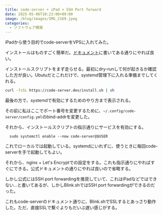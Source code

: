 ```yaml
---
title: code-server + iPad + SSH Port forward
date: 2025-05-06T10:23:00+09:00
image: /blog/images/IMG_2169.jpeg
categories:
  - ソフトウェア開発
---
```

iPadから使う目的でcode-serverをVPSに入れてみた。

インストールはものすごく簡単だ。[ドキュメント](https://coder.com/docs/code-server/install)に書いてある通りにやれば良い。

インストールスクリプトをまず走らせる。最初にdry-runして何が起きるか確認した方が良い。Ubutuだとこれだけで、systemd管理下に入れる準備までしてくれる。

```sh
curl -fsSL https://code-server.dev/install.sh | sh
```

最後の方で、systemdで有効にするためのやり方まで表示される。

その前に私はここでポート番号を変更するために、`~/.config/code-server/config.yml`のbind-addrを変更した。

それから、インストールスクリプトの指示通りにサービスを有効にする。

```
  sudo systemctl enable --now code-server@$USER
```

これでローカルでは起動している。systemdにいれずに、使うときに毎回code-serverを手で起動してもよい。

それから、nginx + Let's Encryptでの設定をする。これも指示通りにやればすぐにできる。公式ドキュメントの通りにやれば良いので省略する。

しかし公式にはSSH port forwardingを推奨していて、これはiPadなどではできない…と書いてあるが、しかしBlink.shではSSH port forwardingができるのだった。

これもcode-serverのドキュメント通りに、Blink.shでSSLするとあっさり動作した。ただ、直接SSLで繋ぐよりもだいぶ遅い感じがする。
